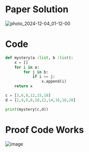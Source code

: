 # Paper Solution
![photo_2024-12-04_01-12-00](https://github.com/user-attachments/assets/daed0707-c144-436b-b99a-b0ed09e1a920)

# Code
```.py
def mystery(a :list, b :list):
    x = []
    for i in a:
        for j in b:
            if i == j:
                x.append(i)
    return x

c = [3,6,9,12,15,18]
d = [2,4,6,8,10,12,14,16,18,20]

print(mystery(c,d))
```
# Proof Code Works
![image](https://github.com/user-attachments/assets/a37fad63-eab9-47f2-b56e-711f176f0912)

